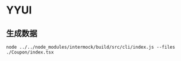 # YYUI



## 生成数据
```
node ../../node_modules/intermock/build/src/cli/index.js --files ./Coupon/index.tsx
```